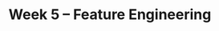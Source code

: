 ---
    title: Week 5 – Feature Engineering
    weekNumber: 5
    days:
      - date: 2021-10-26
        events:
          "**LEC 9**{: .label .label-lecture } [Multiple Linear Regression and Feature Engineering](../resources/lecture/lec09-blank.pdf) ([code](http://datahub.ucsd.edu/user-redirect/git-sync?repo=https://github.com/dsc-courses/dsc40a-2021-fa&subPath=lectures/lec09/lec09.ipynb))":
            "[C2, P14-19](resources/notes/notes_chapter_2.pdf#page=14)"
      - date: 2021-10-28
        events:
          "**LEC 10**{: .label .label-lecture } Feature Engineering, Taxonomy of Machine Learning":
---